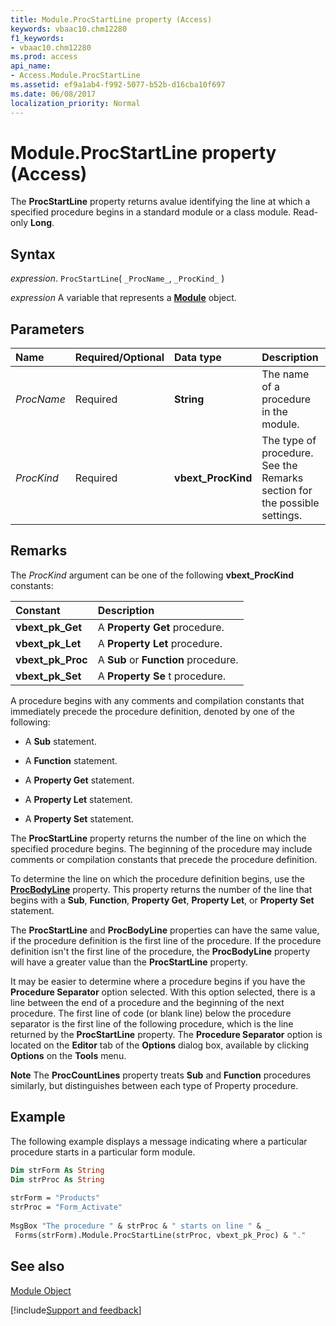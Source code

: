 ```yaml
---
title: Module.ProcStartLine property (Access)
keywords: vbaac10.chm12280
f1_keywords:
- vbaac10.chm12280
ms.prod: access
api_name:
- Access.Module.ProcStartLine
ms.assetid: ef9a1ab4-f992-5077-b52b-d16cba10f697
ms.date: 06/08/2017
localization_priority: Normal
---
```



# Module.ProcStartLine property (Access)

The  **ProcStartLine** property returns avalue identifying the line at which a specified procedure begins in a standard module or a class module. Read-only **Long**.


## Syntax

_expression_. `ProcStartLine`( `_ProcName_`, `_ProcKind_` )

_expression_ A variable that represents a **[Module](Access.Module.md)** object.


## Parameters



|Name|Required/Optional|Data type|Description|
|:-----|:-----|:-----|:-----|
| _ProcName_|Required|**String**|The name of a procedure in the module.|
| _ProcKind_|Required|**vbext_ProcKind**|The type of procedure. See the Remarks section for the possible settings.|

## Remarks

The  _ProcKind_ argument can be one of the following **vbext_ProcKind** constants:



|Constant|Description|
|:-----|:-----|
|**vbext_pk_Get**|A  **Property Get** procedure.|
|**vbext_pk_Let**|A  **Property Let** procedure.|
|**vbext_pk_Proc**|A  **Sub** or **Function** procedure.|
|**vbext_pk_Set**|A  **Property Se** t procedure.|

A procedure begins with any comments and compilation constants that immediately precede the procedure definition, denoted by one of the following:


- A  **Sub** statement.
    
- A  **Function** statement.
    
- A  **Property Get** statement.
    
- A  **Property Let** statement.
    
- A  **Property Set** statement.
    
The  **ProcStartLine** property returns the number of the line on which the specified procedure begins. The beginning of the procedure may include comments or compilation constants that precede the procedure definition.

To determine the line on which the procedure definition begins, use the  **[ProcBodyLine](Access.Module.ProcBodyLine.md)** property. This property returns the number of the line that begins with a **Sub**, **Function**, **Property Get**, **Property Let**, or **Property Set** statement.

The  **ProcStartLine** and **ProcBodyLine** properties can have the same value, if the procedure definition is the first line of the procedure. If the procedure definition isn't the first line of the procedure, the **ProcBodyLine** property will have a greater value than the **ProcStartLine** property.

It may be easier to determine where a procedure begins if you have the  **Procedure Separator** option selected. With this option selected, there is a line between the end of a procedure and the beginning of the next procedure. The first line of code (or blank line) below the procedure separator is the first line of the following procedure, which is the line returned by the **ProcStartLine** property. The **Procedure Separator** option is located on the **Editor** tab of the **Options** dialog box, available by clicking **Options** on the **Tools** menu.


 **Note**  The  **ProcCountLines** property treats **Sub** and **Function** procedures similarly, but distinguishes between each type of Property procedure.


## Example

The following example displays a message indicating where a particular procedure starts in a particular form module.


```vb
Dim strForm As String 
Dim strProc As String 
 
strForm = "Products" 
strProc = "Form_Activate" 
 
MsgBox "The procedure " & strProc & " starts on line " & _ 
 Forms(strForm).Module.ProcStartLine(strProc, vbext_pk_Proc) & "."
```


## See also


[Module Object](Access.Module.md)

[!include[Support and feedback](~/includes/feedback-boilerplate.md)]